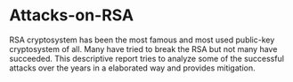 # Attacks-on-RSA
RSA cryptosystem has been the most famous and most used public-key cryptosystem of all. Many have tried to break the RSA but not many have succeeded. This descriptive report tries to analyze some of the successful  attacks over the years in a elaborated way and provides mitigation.
